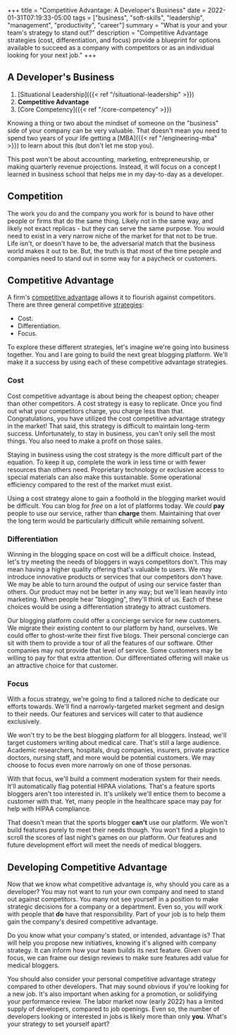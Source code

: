 +++
title = "Competitive Advantage: A Developer's Business"
date = 2022-01-31T07:19:33-05:00
tags = ["business", "soft-skills", "leadership", "management", "productivity", "career"]
summary = "What is your and your team's strategy to stand out?"
description = "Competitive Advantage strategies (cost, differentiation, and focus) provide a blueprint for options available to succeed as a company with competitors or as an individual looking for your next job."
+++

## A Developer's Business

1. [Situational Leadership]({{< ref "/situational-leadership" >}})
2. __Competitive Advantage__
3. [Core Competency]({{< ref "/core-competency" >}})

Knowing a thing or two about the mindset of someone on the "business" side of your company can be very valuable. That doesn't mean you need to spend two years of your life getting a [MBA]({{< ref "/engineering-mba" >}}) to learn about this (but don't let me stop you).

This post won't be about accounting, marketing, entrepreneurship, or making quarterly revenue projections. Instead, it will focus on a concept I learned in business school that helps me in my day-to-day as a developer.

## Competition

The work you do and the company you work for is bound to have other people or firms that do the same thing. Likely not in the same way, and likely not exact replicas - but they can serve the same purpose. You would need to exist in a very narrow niche of the market for that not to be true. Life isn't, or doesn't have to be, the adversarial match that the business world makes it out to be. But, the truth is that most of the time people and companies need to stand out in some way for a paycheck or customers.

## Competitive Advantage

A firm's [competitive advantage](https://corporatefinanceinstitute.com/resources/knowledge/strategy/competitive-advantage/) allows it to flourish against competitors. There are three general competitive [strategies](https://www.ifm.eng.cam.ac.uk/research/dstools/porters-generic-competitive-strategies/):

* Cost.
* Differentiation.
* Focus.

To explore these different strategies, let's imagine we're going into business together. You and I are going to build the next great blogging platform. We'll make it a success by using each of these competitive advantage strategies.

### Cost

Cost competitive advantage is about being the cheapest option; cheaper than other competitors. A cost strategy is easy to replicate. Once you find out what your competitors charge, you charge less than that. Congratulations, you have utilized the cost competitive advantage strategy in the market! That said, this strategy is difficult to maintain long-term success. Unfortunately, to stay in business, you can't only sell the most things. You also need to make a profit on those sales.

Staying in business using the cost strategy is the more difficult part of the equation. To keep it up, complete the work in less time or with fewer resources than others need. Proprietary technology or exclusive access to special materials can also make this sustainable. Some operational efficiency compared to the rest of the market must exist.

Using a cost strategy alone to gain a foothold in the blogging market would be difficult. You can blog for *free* on a lot of platforms today. We *could* __pay__ people to use our service, rather than  __charge__ them. Maintaining that over the long term would be particularly difficult while remaining solvent.

### Differentiation

Winning in the blogging space on cost will be a difficult choice. Instead, let's try meeting the needs of bloggers in ways competitors don't. This may mean having a higher quality offering that's valuable to users. We may introduce innovative products or services that our competitors don't have. We may be able to turn around the output of using our service faster than others. Our product may not be better in any way; but we'll lean heavily into marketing. When people hear "blogging", they'll think of us. Each of these choices would be using a differentiation strategy to attract customers.

Our blogging platform could offer a concierge service for new customers. We migrate their existing content to our platform by hand, ourselves. We could offer to ghost-write their first five blogs. Their personal concierge can sit with them to provide a tour of all the features of our software. Other companies may not provide that level of service. Some customers may be willing to pay for that extra attention. Our differentiated offering will make us an attractive choice for that customer.

### Focus

With a focus strategy, we're going to find a tailored niche to dedicate our efforts towards. We'll find a narrowly-targeted market segment and design to their needs. Our features and services will cater to that audience exclusively.

We won't try to be the best blogging platform for all bloggers. Instead, we'll target customers writing about medical care. That's still a large audience. Academic researchers, hospitals, drug companies, insurers, private practice doctors, nursing staff, and more would be potential customers. We may choose to focus even more narrowly on one of those personas.

With that focus, we'll build a comment moderation system for their needs. It'll automatically flag potential HIPAA violations. That's a feature sports bloggers aren't too interested in. It's unlikely we'll entice them to become a customer with that. Yet, many people in the healthcare space may pay for help with HIPAA compliance.

That doesn't mean that the sports blogger __can't__ use our platform. We won't build features purely to meet their needs though. You won't find a plugin to scroll the scores of last night's games on our platform. Our features and future development effort will meet the needs of medical bloggers.

## Developing Competitive Advantage

Now that we know what competitive advantage *is*, why should you care as a developer? You may not want to run your own company and need to stand out against competitors. You many not see yourself in a position to make strategic decisions for a company or a department. Even so, you *will* work with people that __do__ have that responsibility. Part of your job is to help them gain the company's desired competitive advantage.

Do you know what your company's stated, or intended, advantage is? That will help you propose new initiatives, knowing it's aligned with company strategy. It can inform how your team builds its next feature. Given our focus, we can frame our design reviews to make sure features add value for medical bloggers.

You should also consider your personal competitive advantage strategy compared to other developers. That may sound obvious if you're looking for a new job. It's also important when asking for a promotion, or solidifying your performance review. The labor market now (early 2022) has a limited supply of developers, compared to job openings. Even so, the number of developers looking or interested in jobs is likely more than only __you__. What's your strategy to set yourself apart?
